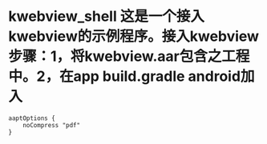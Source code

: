 # kwebview_shell 这是一个接入kwebview的示例程序。接入kwebview步骤：1，将kwebview.aar包含之工程中。2，在app build.gradle android加入 
    aaptOptions {
        noCompress "pdf"
    }
